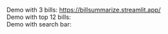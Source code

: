 Demo with 3 bills: https://billsummarize.streamlit.app/  
Demo with top 12 bills:  
Demo with search bar: 
